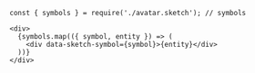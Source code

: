    const { symbols } = require('./avatar.sketch'); // symbols
    
    <div>
      {symbols.map(({ symbol, entity }) => (
        <div data-sketch-symbol={symbol}>{entity}</div>
      ))}
    </div>